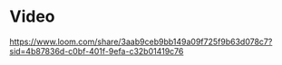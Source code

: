   # Video

  https://www.loom.com/share/3aab9ceb9bb149a09f725f9b63d078c7?sid=4b87836d-c0bf-401f-9efa-c32b01419c76
